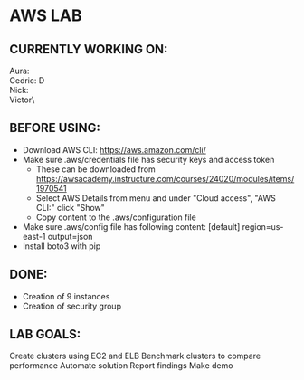 # AWS LAB
## CURRENTLY WORKING ON:
Aura:\
Cedric: D\
Nick:\
Victor\

## BEFORE USING: 
- Download AWS CLI: https://aws.amazon.com/cli/
- Make sure .aws/credentials file has security keys and access token
    - These can be downloaded from https://awsacademy.instructure.com/courses/24020/modules/items/1970541
    - Select AWS Details from menu and under "Cloud access", "AWS CLI:" click "Show"
    - Copy content to the .aws/configuration file
- Make sure .aws/config file has following content:
    [default]
    region=us-east-1
    output=json
- Install boto3 with pip

## DONE:
- Creation of 9 instances
- Creation of security group

## LAB GOALS:
Create  clusters using EC2 and ELB
Benchmark clusters to compare performance
Automate solution
Report findings
Make demo

